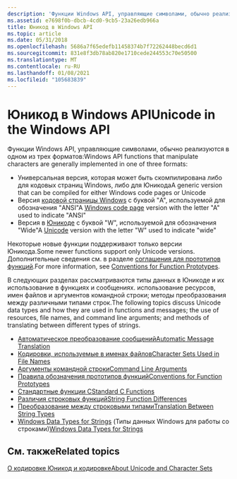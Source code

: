 ```yaml
---
description: 'Функции Windows API, управляющие символами, обычно реализуются в одном из трех форматов:'
ms.assetid: e7698f0b-dbcb-4cd0-9cb5-23a26edb966a
title: Юникод в Windows API
ms.topic: article
ms.date: 05/31/2018
ms.openlocfilehash: 5686a7f65edefb11458374b7f72262448becd6d1
ms.sourcegitcommit: 831e8f3db78ab820e1710cede244553c70e50500
ms.translationtype: MT
ms.contentlocale: ru-RU
ms.lasthandoff: 01/08/2021
ms.locfileid: "105683839"
---
```

# <a name="unicode-in-the-windows-api"></a><span data-ttu-id="8d711-103">Юникод в Windows API</span><span class="sxs-lookup"><span data-stu-id="8d711-103">Unicode in the Windows API</span></span>

<span data-ttu-id="8d711-104">Функции Windows API, управляющие символами, обычно реализуются в одном из трех форматов:</span><span class="sxs-lookup"><span data-stu-id="8d711-104">Windows API functions that manipulate characters are generally implemented in one of three formats:</span></span>

-   <span data-ttu-id="8d711-105">Универсальная версия, которая может быть скомпилирована либо для кодовых страниц Windows, либо для Юникода</span><span class="sxs-lookup"><span data-stu-id="8d711-105">A generic version that can be compiled for either Windows code pages or Unicode</span></span>
-   <span data-ttu-id="8d711-106">Версия [кодовой страницы Windows](code-pages.md) с буквой "A", используемой для обозначения "ANSI"</span><span class="sxs-lookup"><span data-stu-id="8d711-106">A [Windows code page](code-pages.md) version with the letter "A" used to indicate "ANSI"</span></span>
-   <span data-ttu-id="8d711-107">Версия в [Юникоде](unicode.md) с буквой "W", используемой для обозначения "Wide"</span><span class="sxs-lookup"><span data-stu-id="8d711-107">A [Unicode](unicode.md) version with the letter "W" used to indicate "wide"</span></span>

<span data-ttu-id="8d711-108">Некоторые новые функции поддерживают только версии Юникода.</span><span class="sxs-lookup"><span data-stu-id="8d711-108">Some newer functions support only Unicode versions.</span></span> <span data-ttu-id="8d711-109">Дополнительные сведения см. в разделе [соглашения для прототипов функций](conventions-for-function-prototypes.md).</span><span class="sxs-lookup"><span data-stu-id="8d711-109">For more information, see [Conventions for Function Prototypes](conventions-for-function-prototypes.md).</span></span>

<span data-ttu-id="8d711-110">В следующих разделах рассматриваются типы данных в Юникоде и их использование в функциях и сообщениях. использование ресурсов, имен файлов и аргументов командной строки; методы преобразования между различными типами строк.</span><span class="sxs-lookup"><span data-stu-id="8d711-110">The following topics discuss Unicode data types and how they are used in functions and messages; the use of resources, file names, and command line arguments; and methods of translating between different types of strings.</span></span>

-   [<span data-ttu-id="8d711-111">Автоматическое преобразование сообщений</span><span class="sxs-lookup"><span data-stu-id="8d711-111">Automatic Message Translation</span></span>](automatic-message-translation.md)
-   [<span data-ttu-id="8d711-112">Кодировки, используемые в именах файлов</span><span class="sxs-lookup"><span data-stu-id="8d711-112">Character Sets Used in File Names</span></span>](character-sets-used-in-file-names.md)
-   [<span data-ttu-id="8d711-113">Аргументы командной строки</span><span class="sxs-lookup"><span data-stu-id="8d711-113">Command Line Arguments</span></span>](command-line-arguments.md)
-   [<span data-ttu-id="8d711-114">Правила обозначения прототипов функций</span><span class="sxs-lookup"><span data-stu-id="8d711-114">Conventions for Function Prototypes</span></span>](conventions-for-function-prototypes.md)
-   [<span data-ttu-id="8d711-115">Стандартные функции C</span><span class="sxs-lookup"><span data-stu-id="8d711-115">Standard C Functions</span></span>](standard-c-functions.md)
-   [<span data-ttu-id="8d711-116">Различия строковых функций</span><span class="sxs-lookup"><span data-stu-id="8d711-116">String Function Differences</span></span>](string-function-differences.md)
-   [<span data-ttu-id="8d711-117">Преобразование между строковыми типами</span><span class="sxs-lookup"><span data-stu-id="8d711-117">Translation Between String Types</span></span>](translation-between-string-types.md)
-   <span data-ttu-id="8d711-118">[Windows Data Types for Strings](windows-data-types-for-strings.md) (Типы данных Windows для работы со строками)</span><span class="sxs-lookup"><span data-stu-id="8d711-118">[Windows Data Types for Strings](windows-data-types-for-strings.md)</span></span>

## <a name="related-topics"></a><span data-ttu-id="8d711-119">См. также</span><span class="sxs-lookup"><span data-stu-id="8d711-119">Related topics</span></span>

<dl> <dt>

[<span data-ttu-id="8d711-120">О кодировке Юникод и кодировке</span><span class="sxs-lookup"><span data-stu-id="8d711-120">About Unicode and Character Sets</span></span>](about-unicode-and-character-sets.md)
</dt> </dl>

 

 



